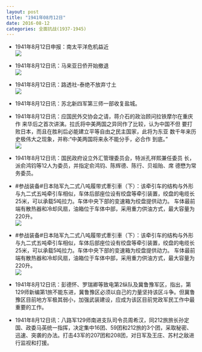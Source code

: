 ```yaml
---
layout: post
title: "1941年08月12日"
date: 2016-08-12
categories: 全面抗战(1937-1945)
---
```


<meta name="referrer" content="no-referrer" />

- 1941年8月12日申报：南太平洋危机益近 <br/><img src="https://ww2.sinaimg.cn/large/aca367d8jw1f6rcy7b34kj20pv0yze19.jpg" />

- 1941年8月12日讯：马来亚日侨开始撤退 <br/><img src="https://ww4.sinaimg.cn/large/aca367d8jw1f6rb77usqxj20dk06smyo.jpg" />

- 1941年8月12日讯：路透社-泰绝不放弃寸土 <br/><img src="https://ww2.sinaimg.cn/large/aca367d8jw1f6r9gzlgo9j20d906uwfw.jpg" />

- 1941年8月12日讯：苏北新四军第三师一部收复盐城。 

- 1941年8月12日讯：应国民外交协会之请，蒋介石的政治顾问拉铁摩尔在重庆作 来华后之首次讲演。拉氏将中美两国之异同作了比较，认为中国不但 要打败日本，而且在胜利后必能建立平等自由之民主国家，此将为东亚 数千年来历史极伟大之现象，并称:“中美两国将来永不能分手，必合作 到底。” <br/><img src="https://ww3.sinaimg.cn/large/aca367d8jw1f6qtv65vnzj20c8090dgu.jpg" />

- 1941年8月12日讯：国民政府设立外汇管理委员会，特派孔祥熙兼任委员 长，派俞鸿钧等12人为委员，并指定俞鸿钧、陈辉德、陈行、贝祖贻、席 德懋为常务委员。 

- #参战装备#日本陆军九二式八吨履带式牽引車（下）：该牵引车的结构与外形与九二式五吨牵引车相似，车体后部座位设有绞盘等牵引装置，绞盘的电缆长25米，可以承载5吨拉力。车体中央下部的变速箱为绞盘提供动力。 车体最前端有散热器和冷却风扇，油箱位于车体中部，采用重力供油方式，最大容量为220升。 <br/><img src="https://ww2.sinaimg.cn/large/aca367d8jw1f6qqezpek3j209h0dcwgm.jpg" />

- #参战装备#日本陆军九二式八吨履带式牽引車（下）：该牵引车的结构与外形与九二式五吨牵引车相似，车体后部座位设有绞盘等牵引装置，绞盘的电缆长25米，可以承载5吨拉力。车体中央下部的变速箱为绞盘提供动力。 车体最前端有散热器和冷却风扇，油箱位于车体中部，采用重力供油方式，最大容量为220升。 <br/><img src="https://ww2.sinaimg.cn/large/aca367d8jw1f6qqeuuvhvj209h0dcwgm.jpg" />

- 1941年8月12日讯：彭德怀、罗瑞卿等致电第2纵队及冀鲁豫军区，指出，第129师新编第1旅不能东进，冀鲁豫区必须以自己的力量坚持该区斗争。但冀鲁豫区目前地方军极其弱小，加强武装建设，应成为该区目前党政军民工作中最重要的工作。 

- 1941年8月12日讯：八路军129师南进支队司令员周希汉，同212旅旅长孙定国、政委马英统一指挥，决定集中16团、59团和212旅的3个团，采取秘密、迅速、突袭的办法。打击43军的207团和208团，对日军及王庄、苏村之敌进行监视和打援。 

